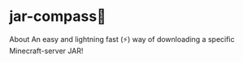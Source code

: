 # jar-compass🧭
About An easy and lightning fast (⚡) way of downloading a specific Minecraft-server JAR!
